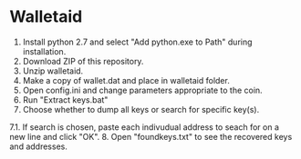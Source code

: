 # Walletaid
1. Install python 2.7 and select "Add python.exe to Path" during installation.
2. Download ZIP of this repository.
3. Unzip walletaid.
4. Make a copy of wallet.dat and place in walletaid folder.
5. Open config.ini and change parameters appropriate to the coin.
6. Run "Extract keys.bat"
7. Choose whether to dump all keys or search for specific key(s).

7.1. If search is chosen, paste each indivudual address to seach for on a new line and click "OK".
8. Open "foundkeys.txt" to see the recovered keys and addresses.
